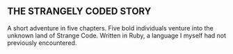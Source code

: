 ## THE STRANGELY CODED STORY
 
A short adventure in five chapters. Five bold individuals venture into the unknown land of Strange Code. Written in Ruby, a language I myself had not previously encountered.
